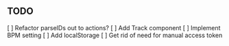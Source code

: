 ## TODO

[ ] Refactor parseIDs out to actions?
[ ] Add Track component
[ ] Implement BPM setting
[ ] Add localStorage
[ ] Get rid of need for manual access token
